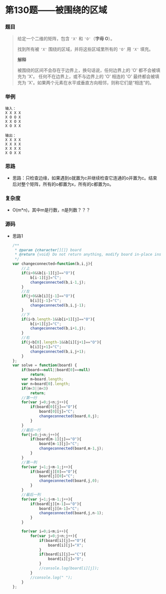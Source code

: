 # 第130题——被围绕的区域

### 题目

> 给定一个二维的矩阵，包含 `'X'` 和 `'O'`（**字母 O**）。
>
> 找到所有被 `'X'` 围绕的区域，并将这些区域里所有的 `'O'` 用 `'X'` 填充。
>
> **解释**
>
> 被围绕的区间不会存在于边界上，换句话说，任何边界上的 'O' 都不会被填充为 'X'。 任何不在边界上，或不与边界上的 'O' 相连的 'O' 最终都会被填充为 'X'。如果两个元素在水平或垂直方向相邻，则称它们是“相连”的。
>

### 举例

```
输入：
X X X X
X O O X
X X O X
X O X X

输出：
X X X X
X X X X
X X X X
X O X X
```

### 思路

* 思路：只检查边缘，如果遇到o就置为c并继续检查它连通的o并置为c。结束后对整个矩阵，所有的o都置为x，所有的c都置为o。

### 复杂度

- O(m*n)，其中m是行数，n是列数？？？


### 源码

* 思路1

  ```js
  /**
   * @param {character[][]} board
   * @return {void} Do not return anything, modify board in-place instead.
   */
  var changeconnected=function(b,i,j){
      //上
      if(i>0&&b[i-1][j]=="O"){
          b[i-1][j]="C";
          changeconnected(b,i-1,j);
      }
      //左
      if(j>0&&b[i][j-1]=="O"){
          b[i][j-1]="C";
          changeconnected(b,i,j-1);
      }
      //下
      if(i<b.length-1&&b[i+1][j]=="O"){
          b[i+1][j]="C";
          changeconnected(b,i+1,j);
      }
      //右
      if(j<b[0].length-1&&b[i][j+1]=="O"){
          b[i][j+1]="C";
          changeconnected(b,i,j+1);
      }
  };
  var solve = function(board) {
      if(board==null||board[0]==null)
          return;
      var m=board.length;
      var n=board[0].length;
      if(m<3||n<3)
          return;
      //第一行
      for(var j=0;j<n;j++){
          if(board[0][j]=="O"){
              board[0][j]="C";
              changeconnected(board,0,j);
          }
      }
      //最后一行
      for(j=0;j<n;j++){
          if(board[m-1][j]=="O"){
              board[m-1][j]="C";
              changeconnected(board,m-1,j);
          }
      }
      //第一列
      for(var j=1;j<m-1;j++){
          if(board[j][0]=="O"){
              board[j][0]="C";
              changeconnected(board,j,0);
          }
      }
      //最后一列
      for(var j=1;j<m-1;j++){
          if(board[j][n-1]=="O"){
              board[j][n-1]="C";
              changeconnected(board,j,n-1);
          }
      }
  
      for(var i=0;i<m;i++){
          for(var j=0;j<n;j++){
              if(board[i][j]=="O"){
                  board[i][j]="X";
              }
              if(board[i][j]=="C"){
                  board[i][j]="O";
              }
              //console.log(board[i][j]);
          }
          //console.log(" ");
      }
  };
  ```

